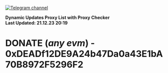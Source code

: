 [![Telegram channel](https://img.shields.io/endpoint?url=https://runkit.io/damiankrawczyk/telegram-badge/branches/master?url=https://t.me/n4z4v0d)](https://t.me/n4z4v0d) 

**Dynamic Updates Proxy List with Proxy Checker**  
**Last Updated: 21.12.23 20:19**

# DONATE (_any evm_) - 0xDEADf12DE9A24b47Da0a43E1bA70B8972F5296F2
